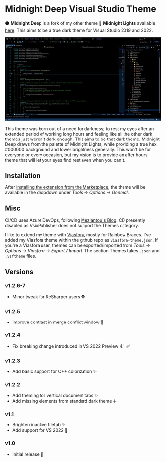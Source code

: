 # Midnight Deep Visual Studio Theme

⚫ **Midnight Deep** is a fork of my other theme 🌌 **Midnight Lights** available [here](https://github.com/austinstanding/midnight-lights-vstheme). This aims to be a true dark theme for Visual Studio 2019 and 2022.

![Midnight Deep Screenshot](https://github.com/austinstanding/midnight-deep-vstheme/raw/master/images/screenshot1.png)

This theme was born out of a need for darkness; to rest my eyes after an extended period of working long hours and feeling like all the other dark themes just weren't dark enough. This aims to be that dark theme. Midnight Deep draws from the palette of Midnight Lights, while providing a true hex #000000 background and lower brightness generally. This won't be for everyone or every occasion, but my vision is to provide an after hours theme that will let your eyes find rest even when you can't.

## Installation

After [installing the extension from the Marketplace](https://marketplace.visualstudio.com/items?itemName=AustinStanding.vsthememidnightdeep), the theme will be available in the dropdown under *Tools -> Options -> General*.

## Misc

CI/CD uses Azure DevOps, following [Meziantou's Blog](https://www.meziantou.net/ci-cd-pipeline-for-a-visual-studio-extension-vsix-using-azure-devops.htm). CD presently disabled as VsixPublisher does not support the Themes category.

I like to extend my theme with [Viasfora](https://marketplace.visualstudio.com/items?itemName=TomasRestrepo.Viasfora), mostly for Rainbow Braces. I've added my Viasfora theme within the github repo as `viasfora-theme.json`. If you're a Viasfora user, themes can be exported/imported from *Tools -> Options -> Viasfora -> Export / Import*. The section Themes takes `.json` and `.vsftheme` files.

## Versions

### v1.2.6-7

- Minor tweak for ReSharper users 👽️

### v1.2.5

- Improve contrast in merge conflict window 🚸

### v1.2.4

- Fix breaking change introduced in VS 2022 Preview 4.1 🩹

### v1.2.3

- Add basic support for C++ colorization ✨

### v1.2.2

- Add theming for vertical document tabs ✨
- Add missing elements from standard dark theme ➕

### v1.1

- Brighten inactive filetab ✨
- Add support for VS 2022 🔧

### v1.0

- Initial release 🎉
